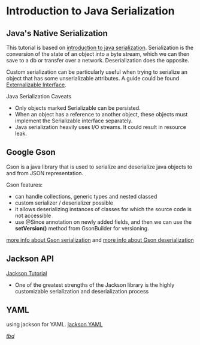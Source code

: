# Introduction to Java Serialization

## Java's Native Serialization
This tutorial is based on [introduction to java serialization](https://www.baeldung.com/java-serialization).
Serialization is the conversion of the state of an object into a byte stream, 
which we can then save to a db or transfer over a network. 
Deserialization does the opposite. 

Custom serialization can be particularly useful when trying to serialize an object
that has some unserializable attributes. A guide could be found 
[Externalizable Interface](https://www.baeldung.com/java-externalizable).

Java Serialization Caveats
- Only objects marked Serializable can be persisted.
- When an object has a reference to another object, these objects must implement
the Serializable interface separately.
- Java serialization heavily uses I/O streams. It could result in resource leak.

## Google Gson
Gson is a java library that is used to serialize and deserialize java objects to
and from JSON representation. 

Gson features:
- can handle collections, generic types and nested classed
- custom serializer / deserializer possible
- it allows deserializing instances of classes for which the source code is not
accessible 
- use @Since annotation on newly added fields, and then we can use the __setVersion()__
method from GsonBuilder for versioning.

[more info about Gson serialization](https://www.baeldung.com/gson-serialization-guide) and
[more info about Gson deserialization](https://www.baeldung.com/gson-deserialization-guide)

## Jackson API
[Jackson Tutorial](https://www.baeldung.com/jackson)
- One of the greatest strengths of the Jackson library is the highly customizable
serialization and deserialization process

## YAML
using jackson for YAML. [jackson YAML](https://www.baeldung.com/jackson-yaml)

[*tbd*](https://www.baeldung.com/java-serialization-approaches) 